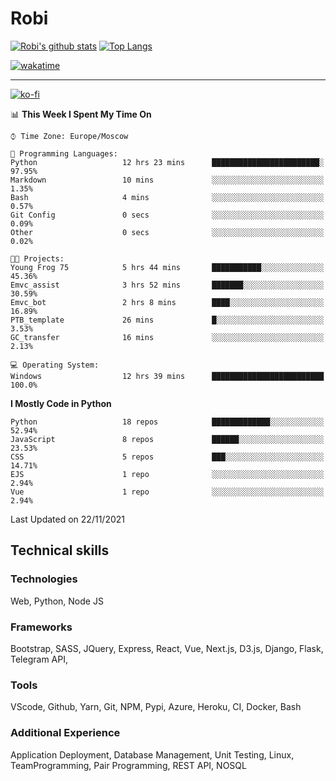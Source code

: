# Robi

[![Robi's github stats](https://github-readme-stats-lime-theta.vercel.app/api?username=robimez&count_private=true&show_icons=true&theme=dark)](https://github.com/RobiMez)
[![Top Langs](https://github-readme-stats-lime-theta.vercel.app/api/top-langs/?username=robimez&layout=compact)](https://github.com/robimez)

[![wakatime](https://wakatime.com/badge/user/b864c643-d1a3-41f5-9e0f-8ecf20a95c65.svg)](https://wakatime.com/@b864c643-d1a3-41f5-9e0f-8ecf20a95c65)

---
[![ko-fi](https://ko-fi.com/img/githubbutton_sm.svg)](https://ko-fi.com/K3K74LSLU)

<!--START_SECTION:waka-->
📊 **This Week I Spent My Time On** 

```text
⌚︎ Time Zone: Europe/Moscow

💬 Programming Languages: 
Python                   12 hrs 23 mins      ████████████████████████░   97.95% 
Markdown                 10 mins             ░░░░░░░░░░░░░░░░░░░░░░░░░   1.35% 
Bash                     4 mins              ░░░░░░░░░░░░░░░░░░░░░░░░░   0.57% 
Git Config               0 secs              ░░░░░░░░░░░░░░░░░░░░░░░░░   0.09% 
Other                    0 secs              ░░░░░░░░░░░░░░░░░░░░░░░░░   0.02%

🐱‍💻 Projects: 
Young Frog 75            5 hrs 44 mins       ███████████░░░░░░░░░░░░░░   45.36% 
Emvc_assist              3 hrs 52 mins       ███████░░░░░░░░░░░░░░░░░░   30.59% 
Emvc_bot                 2 hrs 8 mins        ████░░░░░░░░░░░░░░░░░░░░░   16.89% 
PTB_template             26 mins             █░░░░░░░░░░░░░░░░░░░░░░░░   3.53% 
GC_transfer              16 mins             ░░░░░░░░░░░░░░░░░░░░░░░░░   2.13%

💻 Operating System: 
Windows                  12 hrs 39 mins      █████████████████████████   100.0%

```

**I Mostly Code in Python** 

```text
Python                   18 repos            █████████████░░░░░░░░░░░░   52.94% 
JavaScript               8 repos             ██████░░░░░░░░░░░░░░░░░░░   23.53% 
CSS                      5 repos             ███░░░░░░░░░░░░░░░░░░░░░░   14.71% 
EJS                      1 repo              ░░░░░░░░░░░░░░░░░░░░░░░░░   2.94% 
Vue                      1 repo              ░░░░░░░░░░░░░░░░░░░░░░░░░   2.94%

```



 Last Updated on 22/11/2021
<!--END_SECTION:waka-->

## Technical skills

### Technologies 

Web, Python, Node JS

### Frameworks

Bootstrap, SASS, JQuery, Express, React, Vue, Next.js,
D3.js, Django, Flask, Telegram API,

### Tools

VScode, Github, Yarn, Git, NPM, Pypi, Azure, Heroku, CI, Docker, Bash

### Additional Experience

Application Deployment, Database Management, Unit Testing, Linux, TeamProgramming, Pair Programming, REST API, NOSQL
